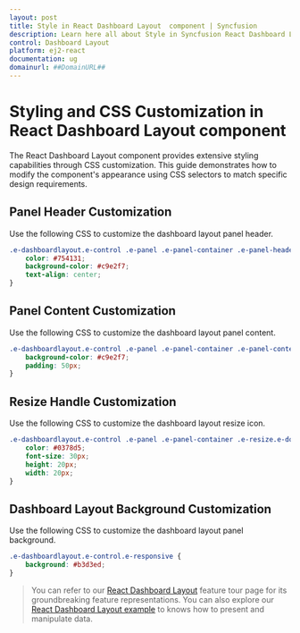 ```yaml
---
layout: post
title: Style in React Dashboard Layout  component | Syncfusion
description: Learn here all about Style in Syncfusion React Dashboard Layout  component of Syncfusion Essential JS 2 and more.
control: Dashboard Layout 
platform: ej2-react
documentation: ug
domainurl: ##DomainURL##
---
```


# Styling and CSS Customization in React Dashboard Layout component

The React Dashboard Layout component provides extensive styling capabilities through CSS customization. This guide demonstrates how to modify the component's appearance using CSS selectors to match specific design requirements.

## Panel Header Customization

Use the following CSS to customize the dashboard layout panel header.

```css
.e-dashboardlayout.e-control .e-panel .e-panel-container .e-panel-header {
    color: #754131;
    background-color: #c9e2f7;
    text-align: center;
}
```

## Panel Content Customization

Use the following CSS to customize the dashboard layout panel content.

```css
.e-dashboardlayout.e-control .e-panel .e-panel-container .e-panel-content {
    background-color: #c9e2f7;
    padding: 50px;
}
```

## Resize Handle Customization

Use the following CSS to customize the dashboard layout resize icon.

```css
.e-dashboardlayout.e-control .e-panel .e-panel-container .e-resize.e-double{
    color: #0378d5;
    font-size: 30px;
    height: 20px;
    width: 20px;
}
```

## Dashboard Layout Background Customization

Use the following CSS to customize the dashboard layout panel background.

```css
.e-dashboardlayout.e-control.e-responsive {
    background: #b3d3ed;
}
```

> You can refer to our [React Dashboard Layout](https://www.syncfusion.com/react-ui-components/react-dashboard-layout) feature tour page for its groundbreaking feature representations. You can also explore our [React Dashboard Layout example](https://ej2.syncfusion.com/react/demos/#/material/dashboard-layout/default) to knows how to present and manipulate data.